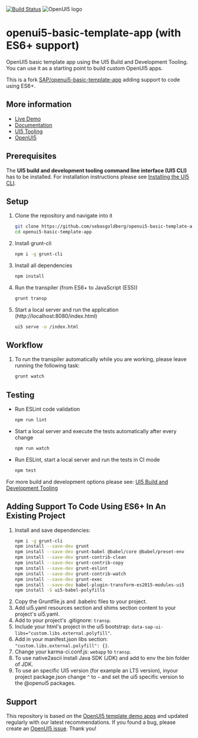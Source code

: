 [![Build Status](https://travis-ci.org/SAP/openui5-basic-template-app.svg?branch=master)](https://travis-ci.org/SAP/openui5-basic-template-app)
![OpenUI5 logo](http://openui5.org/images/OpenUI5_new_big_side.png)

# openui5-basic-template-app (with ES6+ support)
OpenUI5 basic template app using the UI5 Build and Development Tooling. You can use it as a starting point to build custom OpenUI5 apps.

This is a fork [SAP/openui5-basic-template-app](https://github.com/SAP/openui5-basic-template-app.git) adding support to code using ES6+.

## More information
* [Live Demo](https://sap.github.io/openui5-basic-template-app)
* [Documentation](https://openui5.hana.ondemand.com/#/topic/7a4d93c0b0bb439b9d889ffc5b02eac9)
* [UI5 Tooling](https://github.com/SAP/ui5-tooling)
* [OpenUI5](https://github.com/SAP/openui5)

## Prerequisites
The **UI5 build and development tooling command line interface (UI5 CLI)** has to be installed.
For installation instructions please see [Installing the UI5 CLI](https://github.com/SAP/ui5-tooling#installing-the-ui5-cli).

## Setup
1. Clone the repository and navigate into it
    ```sh
    git clone https://github.com/sebasgoldberg/openui5-basic-template-app.git
    cd openui5-basic-template-app
    ```

1. Install grunt-cli
    ```sh
    npm i -g grunt-cli
    ```

1. Install all dependencies
    ```sh
    npm install
    ```

1. Run the transpiler (from ES6+ to JavaScript (ES5))
    ```sh
    grunt transp
    ```

1. Start a local server and run the application (http://localhost:8080/index.html)
    ```sh
    ui5 serve -o /index.html
    ```

## Workflow
1. To run the transpiler automatically while you are working, please leave running the following task:
    ```sh
    grunt watch
    ```

## Testing
* Run ESLint code validation
    ```sh
    npm run lint
    ```
* Start a local server and execute the tests automatically after every change
    ```sh
    npm run watch
    ```
* Run ESLint, start a local server and run the tests in CI mode
    ```sh
    npm test
    ```

For more build and development options please see: [UI5 Build and Development Tooling](https://github.com/SAP/ui5-tooling)

## Adding Support To Code Using ES6+ In An Existing Project

1. Install and save dependencies:
    ```sh
    npm i -g grunt-cli
    npm install --save-dev grunt
    npm install --save-dev grunt-babel @babel/core @babel/preset-env
    npm install --save-dev grunt-contrib-clean
    npm install --save-dev grunt-contrib-copy
    npm install --save-dev grunt-eslint
    npm install --save-dev grunt-contrib-watch
    npm install --save-dev grunt-exec
    npm install --save-dev babel-plugin-transform-es2015-modules-ui5
    npm install -S ui5-babel-polyfills
    ```
1. Copy the Gruntfile.js and .babelrc files to your project.
1. Add ui5.yaml resources section and shims section content to your project's ui5.yaml.
1. Add to your project's .gitignore: `transp`.
1. Include your html's project in the ui5 bootstrap: `data-sap-ui-libs="custom.libs.external.polyfill"`.
1. Add in your manifest.json libs section: `"custom.libs.external.polyfill": {}`.
1. Change your karma-ci.conf.js: `webapp` to `transp`.
1. To use native2ascii install Java SDK (JDK) and add to env the bin folder of JDK.
1. To use an specific UI5 version (for example an LTS version), inyour project package.json change `^` to `~` and set the ui5 specific version to the @openui5 packages.

## Support
This repository is based on the [OpenUI5 template demo apps](https://openui5.hana.ondemand.com/#/demoapps) and updated regularly with our latest recommendations. 
If you found a bug, please create an [OpenUI5 issue](https://github.com/sap/openui5/issues). Thank you!
